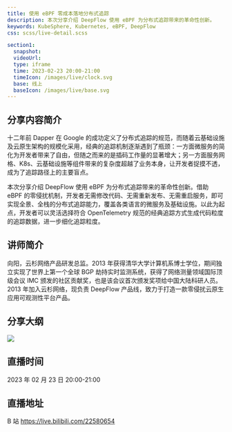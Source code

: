 ```yaml
---
title: 使用 eBPF 零成本落地分布式追踪
description: 本次分享介绍 DeepFlow 使用 eBPF 为分布式追踪带来的革命性创新。
keywords: KubeSphere, Kubernetes, eBPF, DeepFlow
css: scss/live-detail.scss

section1:
  snapshot: 
  videoUrl: 
  type: iframe
  time: 2023-02-23 20:00-21:00
  timeIcon: /images/live/clock.svg
  base: 线上
  baseIcon: /images/live/base.svg
---
```

## 分享内容简介

十二年前 Dapper 在 Google 的成功定义了分布式追踪的规范，而随着云基础设施及云原生架构的规模化采用，经典的追踪机制逐渐遇到了瓶颈：一方面微服务的简化为开发者带来了自由，但随之而来的是插码工作量的显著增大；另一方面服务网格、K8s、云基础设施等组件带来的复杂度超越了业务本身，让开发者捉摸不透，成为了追踪路径上的主要盲点。

本次分享介绍 DeepFlow 使用 eBPF 为分布式追踪带来的革命性创新。借助 eBPF 的零侵扰机制，开发者无需修改代码、无需重新发布、无需重启服务，即可实现全景、全栈的分布式追踪能力，覆盖各类语言的微服务及基础设施。以此为起点，开发者可以灵活选择符合 OpenTelemetry 规范的经典追踪方式生成代码粒度的追踪数据，进一步细化追踪粒度。

## 讲师简介

向阳，云杉网络产品研发总监。2013 年获得清华大学计算机系博士学位，期间独立实现了世界上第一个全球 BGP 劫持实时监测系统，获得了网络测量领域国际顶级会议 IMC 颁发的社区贡献奖，也是该会议首次颁发奖项给中国大陆科研人员。2013 年加入云杉网络，现负责 DeepFlow 产品线，致力于打造一款零侵扰云原生应用可观测性平台产品。


## 分享大纲

![](https://pek3b.qingstor.com/kubesphere-community/images/ebpf0223-live.png)

## 直播时间

2023 年 02 月 23 日 20:00-21:00

## 直播地址

B 站  https://live.bilibili.com/22580654

